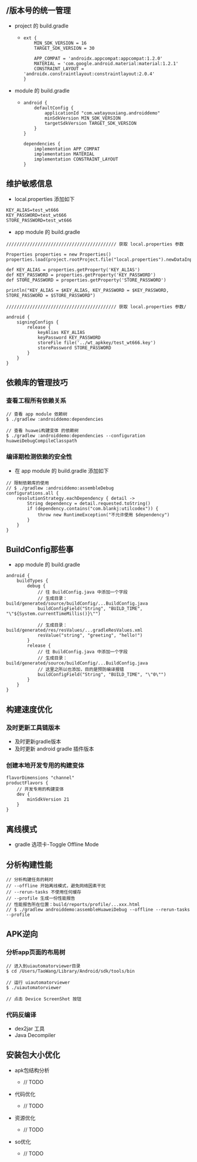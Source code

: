## /版本号的统一管理

- project 的 build.gradle 

  - ```
    ext {
        MIN_SDK_VERSION = 16
        TARGET_SDK_VERSION = 30
    
        APP_COMPAT = 'androidx.appcompat:appcompat:1.2.0'
        MATERIAL = 'com.google.android.material:material:1.2.1'
        CONSTRAINT_LAYOUT = 'androidx.constraintlayout:constraintlayout:2.0.4'
    }
    ```

- module 的 build.gradle 

  - ```
    android {
        defaultConfig {
            applicationId "com.watayouxiang.androiddemo"
            minSdkVersion MIN_SDK_VERSION
            targetSdkVersion TARGET_SDK_VERSION
        }
    }
    
    dependencies {
        implementation APP_COMPAT
        implementation MATERIAL
        implementation CONSTRAINT_LAYOUT
    }
    ```



## 维护敏感信息

- local.properties 添加如下

```
KEY_ALIAS=test_wt666
KEY_PASSWORD=test_wt666
STORE_PASSWORD=test_wt666
```

- app module 的 build.gradle

```
////////////////////////////////////////// 获取 local.properties 参数

Properties properties = new Properties()
properties.load(project.rootProject.file("local.properties").newDataInputStream())

def KEY_ALIAS = properties.getProperty('KEY_ALIAS')
def KEY_PASSWORD = properties.getProperty('KEY_PASSWORD')
def STORE_PASSWORD = properties.getProperty('STORE_PASSWORD')

println("KEY_ALIAS = $KEY_ALIAS, KEY_PASSWORD = $KEY_PASSWORD, STORE_PASSWORD = $STORE_PASSWORD")

////////////////////////////////////////// 获取 local.properties 参数/

android {
    signingConfigs {
        release {
            keyAlias KEY_ALIAS
            keyPassword KEY_PASSWORD
            storeFile file('../wt_apkkey/test_wt666.key')
            storePassword STORE_PASSWORD
        }
    }
}
```



## 依赖库的管理技巧

### 查看工程所有依赖关系

```
// 查看 app module 依赖树
$ ./gradlew :androiddemo:dependencies

// 查看 huawei构建变体 的依赖树
$ ./gradlew :androiddemo:dependencies --configuration huaweiDebugCompileClasspath
```



### 编译期检测依赖的安全性

- 在 app module 的 build.gradle 添加如下

```
// 限制依赖库的使用
// $ ./gradlew :androiddemo:assembleDebug
configurations.all {
    resolutionStrategy.eachDependency { detail ->
        String dependency = detail.requested.toString()
        if (dependency.contains("com.blankj:utilcodex")) {
            throw new RuntimeException("不允许使用 $dependency")
        }
    }
}
```





## BuildConfig那些事

- app module 的 build.gradle

```
android {
    buildTypes {
        debug {
            // 往 BuildConfig.java 中添加一个字段
            // 生成目录：build/generated/source/buildConfig/...BuildConfig.java
            buildConfigField("String", "BUILD_TIME", "\"${System.currentTimeMillis()}\"")
            
            // 生成目录：build/generated/res/resValues/...gradleResValues.xml
            resValue("string", "greeting", "hello!")
        }
        release {
            // 往 BuildConfig.java 中添加一个字段
            // 生成目录：build/generated/source/buildConfig/...BuildConfig.java
            // 这里之所以也添加，目的是预防编译报错
            buildConfigField("String", "BUILD_TIME", "\"0\"")
        }
    }
}
```



## 构建速度优化

### 及时更新工具链版本

- 及时更新gradle版本
- 及时更新 android gradle 插件版本



### 创建本地开发专用的构建变体

```
flavorDimensions "channel"
productFlavors {
    // 开发专用的构建变体
    dev {
        minSdkVersion 21
    }
}
```



## 离线模式

- gradle 选项卡-Toggle Offline Mode



## 分析构建性能

```
// 分析构建任务的耗时
// --offline 开始离线模式，避免网络因素干扰
// --rerun-tasks 不使用任何缓存
// --profile 生成一份性能报告
// 性能报告所在位置：build/reports/profile/...xxx.html
// $ ./gradlew androiddemo:assembleHuaweiDebug --offline --rerun-tasks --profile
```



## APK逆向

### 分析app页面的布局树

```
// 进入到uiautomatorviewer目录
$ cd /Users/TaoWang/Library/Android/sdk/tools/bin

// 运行 uiautomatorviewer
$ ./uiautomatorviewer

// 点击 Device ScreenShot 按钮
```



### 代码反编译

- dex2jar 工具
- Java Decompiler





## 安装包大小优化

- apk包结构分析

  - // TODO

- 代码优化

  - // TODO

- 资源优化

  - // TODO

- so优化

  - // TODO